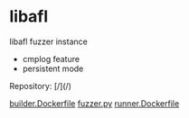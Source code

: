 # libafl

libafl fuzzer instance 
  - cmplog feature
  - persistent mode

Repository: [<ANONYMIZED>/](<ANONYMIZED>/)

[builder.Dockerfile](builder.Dockerfile)
[fuzzer.py](fuzzer.py)
[runner.Dockerfile](runner.Dockerfile)
